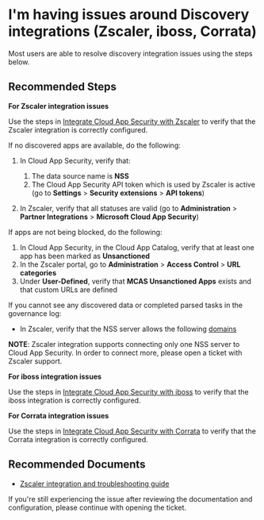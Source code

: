 <properties
  pagetitle="I'm having issues around Discovery integrations (Zscaler, iboss, Corrata)&#xD;"
  service="microsoft.cloud app security"
  resource=""
  ms.author="shsagir,nagrand"
  selfhelptype="Generic"
  supporttopicids="32729007"
  resourcetags=""
  productpesids="16031"
  cloudenvironments="public,fairfax,usnat,ussec"
  articleid="mcas-discovery-integration"
  ownershipid="CloudAppSecurity_Discovery" />
# I'm having issues around Discovery integrations (Zscaler, iboss, Corrata)

Most users are able to resolve discovery integration issues using the steps below.

## **Recommended Steps**

**For Zscaler integration issues**

Use the steps in [Integrate Cloud App Security with Zscaler](https://docs.microsoft.com/cloud-app-security/zscaler-integration) to verify that the Zscaler integration is correctly configured.

If no discovered apps are available, do the following:

1. In Cloud App Security, verify that:

    1. The data source name is **NSS**
    1. The Cloud App Security API token which is used by Zscaler is active (go to **Settings** > **Security extensions** > **API tokens**)

1. In Zscaler, verify that all statuses are valid (go to **Administration** > **Partner Integrations** > **Microsoft Cloud App Security**)

If apps are not being blocked, do the following:

1. In Cloud App Security, in the Cloud App Catalog, verify that at least one app has been marked as **Unsanctioned**
1. In the Zscaler portal, go to **Administration** > **Access Control** > **URL categories**
1. Under **User-Defined**, verify that **MCAS Unsanctioned Apps** exists and that custom URLs are defined

If you cannot see any discovered data or completed parsed tasks in the governance log:

- In Zscaler, verify that the NSS server allows the following [domains](https://docs.microsoft.com/cloud-app-security/network-requirements#log-collector)

**NOTE**: Zscaler integration supports connecting only one NSS server to Cloud App Security. In order to connect more, please open a ticket with Zscaler support.

**For iboss integration issues**

Use the steps in [Integrate Cloud App Security with iboss](https://docs.microsoft.com/cloud-app-security/iboss-integration) to verify that the iboss integration is correctly configured.

**For Corrata integration issues**

Use the steps in [Integrate Cloud App Security with Corrata](https://docs.microsoft.com/cloud-app-security/corrata-integration) to verify that the Corrata integration is correctly configured.

## **Recommended Documents**

- [Zscaler integration and troubleshooting guide](https://help.zscaler.com/zia/configuring-mcas-integration)

If you're still experiencing the issue after reviewing the documentation and configuration, please continue with opening the ticket.
